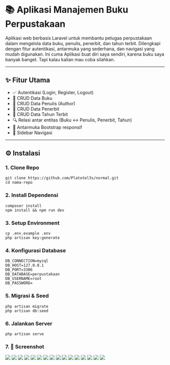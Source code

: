 # 📚 Aplikasi Manajemen Buku Perpustakaan

Aplikasi web berbasis Laravel untuk membantu petugas perpustakaan dalam mengelola data buku, penulis, penerbit, dan tahun terbit. Dilengkapi dengan fitur autentikasi, antarmuka yang sederhana, dan navigasi yang mudah digunakan. Ini cuma Aplikasi buat diri saya sendiri, karena buku saya banyak banget. Tapi kalau kalian mau coba silahkan. 

---

## ✨ Fitur Utama

- ✅ Autentikasi (Login, Register, Logout)
- 📖 CRUD Data Buku
- 👤 CRUD Data Penulis (Author)
- 🏢 CRUD Data Penerbit
- 📅 CRUD Data Tahun Terbit
- 🔍 Relasi antar entitas (Buku ↔ Penulis, Penerbit, Tahun)
- 🎨 Antarmuka Bootstrap responsif
- 📂 Sidebar Navigasi

---

## ⚙️ Instalasi

### 1. Clone Repo
```
git clone https://github.com/Platotel3s/normal.git
cd nama-repo
```

### 2. Install Dependensi
```
composer install
npm install && npm run dev
```

### 3. Setup Environment
```
cp .env.example .env
php artisan key:generate
```

### 4. Konfigurasi Database
```
DB_CONNECTION=mysql
DB_HOST=127.0.0.1
DB_PORT=3306
DB_DATABASE=perpustakaan
DB_USERNAME=root
DB_PASSWORD=
```

### 5. Migrasi & Seed
```
php artisan migrate
php artisan db:seed
```
### 6. Jalankan Server
```
php artisan serve
```

### 7. 📸 Screenshot

<img src="example/Screenshot_20250714_081151.png">
<img src="example/koleksiBuku.png">
<img src="example/tambahBuku.png">
<img src="example/editBuku.png">
<img src="example/daftarPenulis.png">
<img src="example/tambahPenulis.png">
<img src="example/editPenulis.png">
<img src="example/daftarTahun.png">
<img src="example/tambahTahun.png">
<img src="example/editTahun.png">
<img src="example/daftarPenerbit.png">
<img src="example/tambahPenerbit.png">
<img src="example/editPenerbit.png">
<img src="example/daftarGenre.png">
<img src="example/tambahGenre.png">
<img src="example/editGenre.png">


